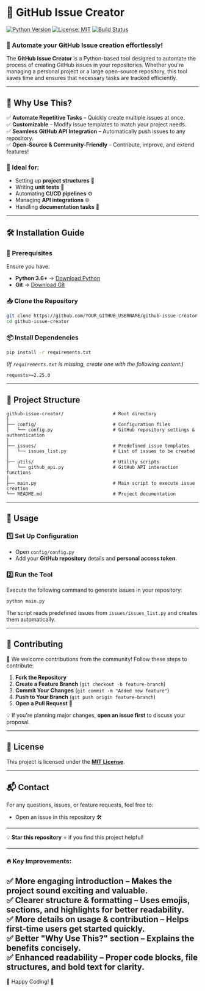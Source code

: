 # 🚀 GitHub Issue Creator

[![Python Version](https://img.shields.io/badge/python-3.6%2B-blue.svg)](https://www.python.org/) 
[![License: MIT](https://img.shields.io/badge/License-MIT-yellow.svg)](LICENSE) 
[![Build Status](https://img.shields.io/github/workflow/status/YOUR_GITHUB_USERNAME/github-issue-creator/CI)](https://github.com/YOUR_GITHUB_USERNAME/github-issue-creator/actions)

### 📌 Automate your GitHub Issue creation effortlessly!

The **GitHub Issue Creator** is a Python-based tool designed to automate the process of creating GitHub issues in your repositories. Whether you're managing a personal project or a large open-source repository, this tool saves time and ensures that necessary tasks are tracked efficiently.

---

## 🧐 Why Use This?
✅ **Automate Repetitive Tasks** – Quickly create multiple issues at once.  
✅ **Customizable** – Modify issue templates to match your project needs.  
✅ **Seamless GitHub API Integration** – Automatically push issues to any repository.  
✅ **Open-Source & Community-Friendly** – Contribute, improve, and extend features!  

### 🚀 Ideal for:
- Setting up **project structures** 📁
- Writing **unit tests** 🧪
- Automating **CI/CD pipelines** ⚙️
- Managing **API integrations** 🌐
- Handling **documentation tasks** 📝

---

## 🛠️ Installation Guide

### 📌 Prerequisites
Ensure you have:
- **Python 3.6+** → [Download Python](https://www.python.org/downloads/)
- **Git** → [Download Git](https://git-scm.com/downloads)

### 📥 Clone the Repository
```bash
git clone https://github.com/YOUR_GITHUB_USERNAME/github-issue-creator.git
cd github-issue-creator
```
### 📦 Install Dependencies
```bash
pip install -r requirements.txt
```
*(If `requirements.txt` is missing, create one with the following content:)*  
```
requests>=2.25.0
```

---

## 📂 Project Structure

```
github-issue-creator/                  # Root directory
│
├── config/                            # Configuration files
│   └── config.py                      # GitHub repository settings & authentication
│
├── issues/                            # Predefined issue templates
│   └── issues_list.py                 # List of issues to be created
│
├── utils/                             # Utility scripts
│   └── github_api.py                  # GitHub API interaction functions
│
├── main.py                            # Main script to execute issue creation
└── README.md                          # Project documentation
```

---

## 🚀 Usage

### 1️⃣ **Set Up Configuration**
- Open `config/config.py`
- Add your **GitHub repository** details and **personal access token**.

### 2️⃣ **Run the Tool**
Execute the following command to generate issues in your repository:
```bash
python main.py
```
The script reads predefined issues from `issues/issues_list.py` and creates them automatically.

---

## 🤝 Contributing

🎉 We welcome contributions from the community! Follow these steps to contribute:

1. **Fork the Repository**  
2. **Create a Feature Branch** (`git checkout -b feature-branch`)  
3. **Commit Your Changes** (`git commit -m "Added new feature"`)  
4. **Push to Your Branch** (`git push origin feature-branch`)  
5. **Open a Pull Request** 🚀  

💡 If you're planning major changes, **open an issue first** to discuss your proposal.

---

## 📜 License

This project is licensed under the **[MIT License](LICENSE)**.

---

## 📬 Contact

For any questions, issues, or feature requests, feel free to:  
- Open an issue in this repository 🛠️    

---

💡 **Star this repository** ⭐ 
if you find this project helpful!  

---

### 🔥 Key Improvements:
✅ **More engaging introduction** – Makes the project sound exciting and valuable.  
✅ **Clearer structure & formatting** – Uses emojis, sections, and highlights for better readability.  
✅ **More details on usage & contribution** – Helps first-time users get started quickly.  
✅ **Better "Why Use This?" section** – Explains the benefits concisely.  
✅ **Enhanced readability** – Proper code blocks, file structures, and bold text for clarity.  
---
🎯 Happy Coding! 🚀  
